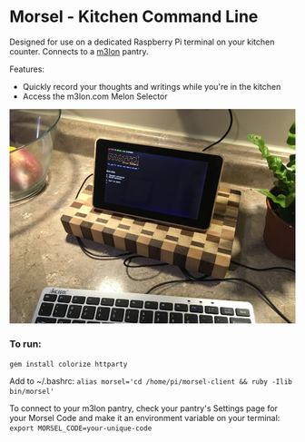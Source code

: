 # Morsel - Kitchen Command Line

Designed for use on a dedicated Raspberry Pi terminal on your kitchen counter. Connects to a [m3lon](https://www.m3lon.com) pantry.

Features:
- Quickly record your thoughts and writings while you're in the kitchen
- Access the m3lon.com Melon Selector

![Morsel - Main Menu](https://github.com/christiancodes/morsel-client/blob/master/morsel-menu.jpg "Morsel - Main Menu")

### To run:

`gem install colorize httparty`

Add to ~/.bashrc: `alias morsel='cd /home/pi/morsel-client && ruby -Ilib bin/morsel'`

To connect to your m3lon pantry, check your pantry's Settings page for your Morsel Code and make it an environment variable on your terminal: `export MORSEL_CODE=your-unique-code`
